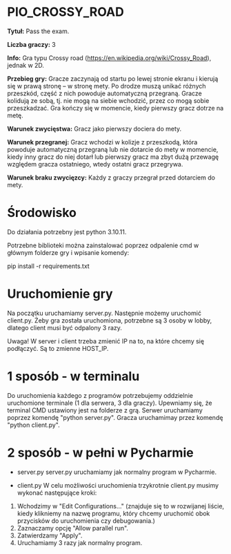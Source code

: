 ﻿# PIO_CROSSY_ROAD

**Tytuł:** Pass the exam.

**Liczba graczy:** 3

**Info:** Gra typu Crossy road (https://en.wikipedia.org/wiki/Crossy_Road), jednak w 2D.

**Przebieg gry:** Gracze zaczynają od startu po lewej stronie ekranu i kierują się w prawą stronę – w stronę mety. Po drodze muszą unikać różnych przeszkód, część z nich powoduje automatyczną przegraną. Gracze kolidują ze sobą, tj. nie mogą na siebie wchodzić, przez co mogą sobie przeszkadzać. Gra kończy się w momencie, kiedy pierwszy gracz dotrze na metę.

**Warunek zwycięstwa:** Gracz jako pierwszy dociera do mety. 

**Warunek przegranej:** Gracz wchodzi w kolizje z przeszkodą, która powoduje automatyczną przegraną lub nie dotarcie do mety w momencie, kiedy inny gracz do niej dotarł lub pierwszy gracz ma zbyt dużą przewagę względem gracza ostatniego, wtedy ostatni gracz przegrywa.

**Warunek braku zwycięzcy:**  Każdy z graczy przegrał przed dotarciem do mety.

# Środowisko

Do działania potrzebny jest python 3.10.11.

Potrzebne biblioteki można zainstalować poprzez odpalenie cmd w głównym folderze gry i wpisanie komendy:

pip install -r requirements.txt

# Uruchomienie gry

Na początku uruchamiamy server.py. Następnie możemy uruchomić client.py. Żeby gra została uruchomiona, potrzebne są 3 osoby w lobby, dlatego client musi być odpalony 3 razy.

Uwaga! W server i client trzeba zmienić IP na to, na które chcemy się podłączyć. Są to zmienne HOST_IP.

# 1 sposób - w terminalu
Do uruchomienia każdego z programów potrzebujemy oddzielnie uruchomione terminale (1 dla serwera, 3 dla graczy).
Upewniamy się, że terminal CMD ustawiony jest na folderze z grą. 
Serwer uruchamiamy poprzez komendę "python server.py". Gracza uruchamimay przez komendę "python client.py".

# 2 sposób - w pełni w Pycharmie

- server.py
server.py uruchamiamy jak normalny program w Pycharmie.

- client.py
W celu możliwości uruchomienia trzykrotnie client.py musimy wykonać następujące kroki:
1. Wchodzimy w "Edit Configurations..." (znajduje się to w rozwijanej liście, kiedy klikniemy na nazwę programu, który chcemy uruchomić obok przycisków do uruchomienia czy debugowania.)
2. Zaznaczamy opcję "Allow parallel run".
3. Zatwierdzamy "Apply".
4. Uruchamiamy 3 razy jak normalny program.
